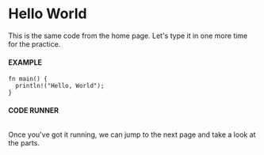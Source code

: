 # Hello World

This is the same code from the home page. Let's type
it in one more time for the practice.

#### EXAMPLE

```rust, noplayground, EXAMPLE1
fn main() {
  println!("Hello, World");
}
```

#### CODE RUNNER

```rust, editable, CODE1

```

Once you've got it running, we can jump
to the next page and take a look at
the parts.
